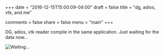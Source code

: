 +++
date = "2016-12-15T15:00:09-04:00"
draft = false
title = "dg, adios, vtk, and me"

comments = false
share = false
menu = "main"
+++

DG, adios, vtk reader compile in the same application. Just waiting for the data now...

![Waiting...](/images/20161231/peter-sellers-waiting.gif)